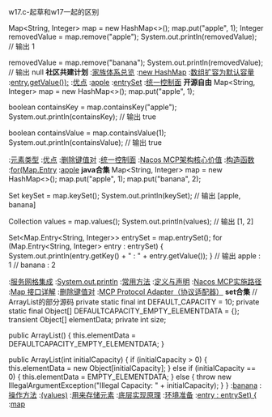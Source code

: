 w17.c-起草和w17一起的区别


Map<String, Integer> map = new HashMap<>();
map.put("apple", 1);
Integer removedValue = map.remove("apple");
System.out.println(removedValue);  // 输出 1

removedValue = map.remove("banana");
System.out.println(removedValue);  // 输出 null
<strong>社区共建计划</strong>
:[家族体系总览](https://rentry.org/km3sdud3)
:[new HashMap](https://pastebin.com/TReh8SiT)
:[数组扩容为默认容量](https://rentry.org/a9m5om5f)
:[entry.getValue());](https://rentry.org/cusngs59)
:[优点](https://pastebin.com/xGD4KqZP)
:[apple](https://rentry.org/8yobv5ac)
:[entrySet](https://pastebin.com/Kz9TirRp)
:[统一控制面](https://pastebin.com/xx5axWUW)
<strong>开源自由</strong>
Map<String, Integer> map = new HashMap<>();
map.put("apple", 1);

boolean containsKey = map.containsKey("apple");
System.out.println(containsKey);  // 输出 true

boolean containsValue = map.containsValue(1);
System.out.println(containsValue);  // 输出 true

:[元素类型](https://pastebin.com/5XG8MAPa)
:[优点](https://rentry.org/awu5drhz)
:[删除键值对](https://github.com/clszhw)
:[统一控制面](https://pastebin.com/s3FcKdR6)
:[Nacos MCP架构核心价值](https://rentry.org/ugyofcf4)
:[构造函数](https://rentry.org/88mu6wki)
:[for(Map.Entry](https://rentry.org/s6chtdc9)
:[apple](https://pastebin.com/2K8RLbce)
<strong>java合集</strong>
Map<String, Integer> map = new HashMap<>();
map.put("apple", 1);
map.put("banana", 2);

Set<String> keySet = map.keySet();
System.out.println(keySet);  // 输出 [apple, banana]

Collection<Integer> values = map.values();
System.out.println(values);  // 输出 [1, 2]

Set<Map.Entry<String, Integer>> entrySet = map.entrySet();
for (Map.Entry<String, Integer> entry : entrySet) {
    System.out.println(entry.getKey() + " : " + entry.getValue());
}
// 输出 apple : 1
//      banana : 2

:[服务网格集成](https://pastebin.com/55VVK5XZ)
:[System.out.println](https://rentry.org/h59xmq44)
:[常用方法](https://pastebin.com/UfrvFw34)
:[定义与声明](https://rentry.org/xuavmdo6)
:[Nacos MCP实施路径](https://rentry.org/5qveb7zf)
:[Map 接口详解](https://rentry.org/yshzhsnr)
:[删除键值对](https://pastebin.com/zE1k4HRp)
:[MCP Protocol Adapter（协议适配器）](https://github.com/snezq/yls)
<strong>set合集</strong>
// ArrayList的部分源码
private static final int DEFAULT_CAPACITY = 10;
private static final Object[] DEFAULTCAPACITY_EMPTY_ELEMENTDATA = {};
transient Object[] elementData;
private int size;

public ArrayList() {
    this.elementData = DEFAULTCAPACITY_EMPTY_ELEMENTDATA;
}

public ArrayList(int initialCapacity) {
    if (initialCapacity > 0) {
        this.elementData = new Object[initialCapacity];
    } else if (initialCapacity == 0) {
        this.elementData = EMPTY_ELEMENTDATA;
    } else {
        throw new IllegalArgumentException("Illegal Capacity: " + initialCapacity);
    }
}
:[banana](https://rentry.org/u9k7g252)
:[操作方法](https://rentry.org/nohrxhwm)
:[(values)](https://pastebin.com/3wBFg0Eg)
:[用来存储元素](https://rentry.org/o8ssykxq)
:[底层实现原理](https://github.com/dwbdsh)
:[环境准备](https://rentry.org/7dqgyxuy)
:[entry : entrySet) {](https://pastebin.com/w7USdTf0)
:[map](https://rentry.org/nghrtnef)
